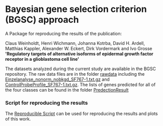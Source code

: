 # Bayesian gene selection criterion (BGSC) approach

A Package for reproducing the results of the publication:

Claus Weinholdt, Henri Wichmann, Johanna Kotrba, David H. Ardell, Matthias Kappler, Alexander W. Eckert, Dirk Vordermark and Ivo Grosse __'Regulatory targets of alternative isoforms of epidermal growth factor receptor in a glioblastoma cell line'__

The datasets analyzed during the current study are available in the BGSC repository. The raw data files are in the folder [rawdata](./rawdata/) including the [Einzelanalyse_nonorm_nobkgd_SF767-1.txt.gz](./rawdata/Einzelanalyse_nonorm_nobkgd_SF767-1.txt.gz) and [ControlProbeProfile_SF767-1.txt.gz](./rawdata/ControlProbeProfile_SF767-1.txt.gz). 
The lists of genes predicted for all of the four classes can be found in the folder [PredectionResult](./PredectionResult/)

### Script for reproducing the results
The [Reproducible Script](./ReproducibleScript.md) can be used for reproducing the results and plots of this work.

<!--  ### Paper Draft

[publication pdf](./Regulatory_targets_of_alternative_isoforms_of_epidermal_growth_factor_receptor_in_a_glioblastoma_cell_line.pdf)

 -->
 